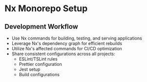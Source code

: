 # Nx Monorepo Setup

## Development Workflow

- Use Nx commands for building, testing, and serving applications
- Leverage Nx's dependency graph for efficient rebuilds
- Utilize Nx's affected commands for CI/CD optimization
- Share consistent configurations across all projects:
  - ESLint/TSLint rules
  - Prettier configuration
  - Jest setup
  - Build configurations
